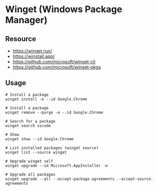 # Winget (Windows Package Manager)

## Resource

- <https://winget.run/>
- <https://winstall.app/>
- <https://github.com/microsoft/winget-cli>
- <https://github.com/microsoft/winget-pkgs>

## Usage

```pwsh
# Install a package
winget install -e --id Google.Chrome

# Install a package
winget remove --purge -e --id Google.Chrome

# Search for a package
winget search vscode

# Show
winget show --id Google.Chrome

# List installed packages (winget source)
winget list --source winget

# Upgrade winget self
winget upgrade --id Microsoft.AppInstaller -e

# Upgrade all packages
winget upgrade --all --accept-package-agreements --accept-source-agreements
```
